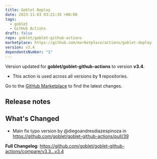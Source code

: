 ```yaml
---
title: Goblet Deploy
date: 2023-11-03 03:21:35 +00:00
tags:
  - goblet
  - GitHub Actions
draft: false
repo: goblet/goblet-github-actions
marketplace: https://github.com/marketplace/actions/goblet-deploy
version: v3.4
dependentsNumber: "1"
---
```



Version updated for **goblet/goblet-github-actions** to version **v3.4**.
- This action is used across all versions by **1** repositories.

Go to the [GitHub Marketplace](https://github.com/marketplace/actions/goblet-deploy) to find the latest changes.

## Release notes

## What's Changed
* Main fix typo version by @diegoandresdiazespinoza in https://github.com/goblet/goblet-github-actions/pull/39


**Full Changelog**: https://github.com/goblet/goblet-github-actions/compare/v3.3...v3.4
